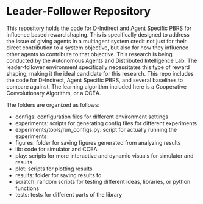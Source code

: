 # Leader-Follower Repository

This repository holds the code for D-Indirect and Agent Specific PBRS for influence based reward shaping. This is specifically designed to address the issue of giving agents in a multiagent system credit not just for their direct contribution to a system objective, but also for how they influence other agents to contribute to that objective. This research is being conducted by the Autonomous Agents and Distributed Intelligence Lab. The leader-follower environment specifically necessitates this type of reward shaping, making it the ideal candidate for this research. This repo includes the code for D-Indirect, Agent Specific PBRS, and several baselines to compare against. The learning algorithm included here is a Cooperative Coevolutionary Algorithm, or a CCEA.

The folders are organized as follows:

- configs: configuration files for different environment settings
- experiments: scripts for generating config files for different experiments
- experiments/tools/run_configs.py: script for actually running the experiments
- figures: folder for saving figures generated from analyzing results
- lib: code for simulator and CCEA
- play: scripts for more interactive and dynamic visuals for simulator and results
- plot: scripts for plotting results
- results: folder for saving results to
- scratch: random scripts for testing different ideas, libraries, or python functions
- tests: tests for different parts of the library
